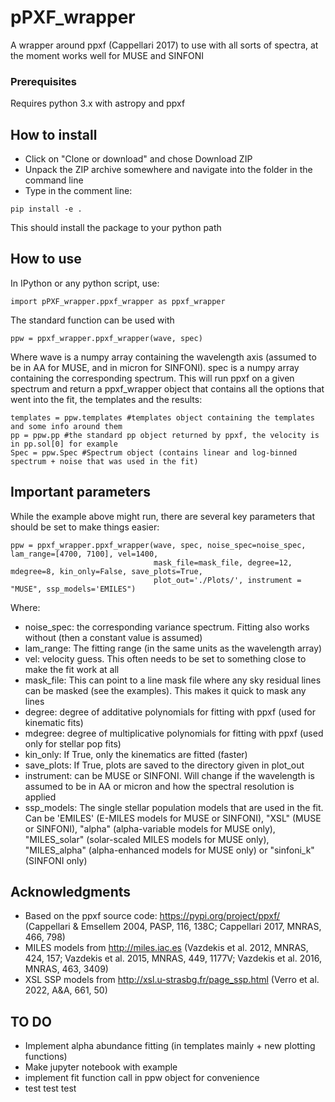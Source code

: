 # pPXF_wrapper

A wrapper around ppxf (Cappellari 2017) to use with all sorts of spectra, at the moment works well for MUSE and SINFONI


### Prerequisites

Requires python 3.x with astropy and ppxf



## How to install

* Click on "Clone or download" and chose Download ZIP
* Unpack the ZIP archive somewhere and navigate into the folder in the command line
* Type in the comment line:
```
pip install -e .
```
This should install the package to your python path

## How to use
In IPython or any python script, use:
```
import pPXF_wrapper.ppxf_wrapper as ppxf_wrapper
```
The standard function can be used with
```
ppw = ppxf_wrapper.ppxf_wrapper(wave, spec)
```
Where wave is a numpy array containing the wavelength axis (assumed to be in AA for MUSE, and in micron for SINFONI). spec is a numpy array containing the corresponding spectrum.
This will run ppxf on a given spectrum and return a ppxf_wrapper object that contains all the options that went into the fit, the templates and the results:

```
templates = ppw.templates #templates object containing the templates and some info around them
pp = ppw.pp #the standard pp object returned by ppxf, the velocity is in pp.sol[0] for example
Spec = ppw.Spec #Spectrum object (contains linear and log-binned spectrum + noise that was used in the fit)
```

## Important parameters
While the example above might run, there are several key parameters that should be set to make things easier:

```
ppw = ppxf_wrapper.ppxf_wrapper(wave, spec, noise_spec=noise_spec, lam_range=[4700, 7100], vel=1400,         
                                mask_file=mask_file, degree=12, mdegree=8, kin_only=False, save_plots=True, 
                                plot_out='./Plots/', instrument = "MUSE", ssp_models='EMILES")
```
Where:
* noise_spec: the corresponding variance spectrum. Fitting also works without (then a constant value is assumed)
* lam_range: The fitting range (in the same units as the wavelength array)
* vel: velocity guess. This often needs to be set to something close to make the fit work at all
* mask_file: This can point to a line mask file where any sky residual lines can be masked (see the examples). This makes it quick to mask any lines
* degree: degree of additative polynomials for fitting with ppxf (used for kinematic fits)
* mdegree: degree of multiplicative polynomials for fitting with ppxf (used only for stellar pop fits)
* kin_only: If True, only the kinematics are fitted (faster)
* save_plots: If True, plots are saved to the directory given in plot_out
* instrument: can be MUSE or SINFONI. Will change if the wavelength is assumed to be in AA or micron and how the spectral resolution is applied
* ssp_models: The single stellar population models that are used in the fit. Can be 'EMILES' (E-MILES models for MUSE or SINFONI), "XSL" (MUSE or SINFONI), "alpha" (alpha-variable models for MUSE only), "MILES_solar" (solar-scaled MILES models for MUSE only), "MILES_alpha" (alpha-enhanced models for MUSE only) or "sinfoni_k" (SINFONI only)

## Acknowledgments

* Based on the ppxf source code: https://pypi.org/project/ppxf/ (Cappellari & Emsellem 2004, PASP, 116, 138C; Cappellari 2017, MNRAS, 466, 798)
* MILES models from http://miles.iac.es (Vazdekis et al. 2012, MNRAS, 424, 157; Vazdekis et al. 2015, MNRAS, 449, 1177V; Vazdekis et al. 2016, MNRAS, 463, 3409)
* XSL SSP models from http://xsl.u-strasbg.fr/page_ssp.html (Verro et al. 2022, A&A, 661, 50)


## TO DO

* Implement alpha abundance fitting (in templates mainly + new plotting functions)
* Make jupyter notebook with example
* implement fit function call in ppw object for convenience
* test test test